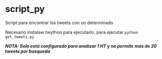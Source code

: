 # script_py
Script para encontrar los tweets con un determinado 

Necesario instalaw twython para ejecutarlo, para ejecutar ```python get_tweets.py```

***NOTA: Solo está configurado para analizar 1 HT y no permite más de 20 tweets por busqueda***
